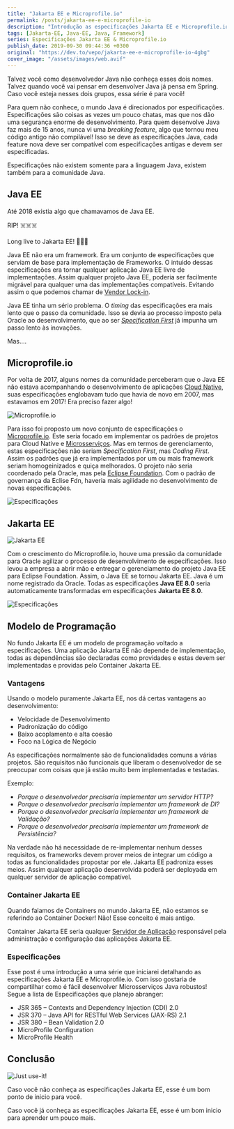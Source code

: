 ```yaml
---
title: "Jakarta EE e Microprofile.io"
permalink: /posts/jakarta-ee-e-microprofile-io
description: "Introdução as especificações Jakarta EE e Microprofile.io"
tags: [Jakarta-EE, Java-EE, Java, Framework]
series: Especificações Jakarta EE & Microprofile.io
publish_date: 2019-09-30 09:44:36 +0300
original: "https://dev.to/vepo/jakarta-ee-e-microprofile-io-4gbg"
cover_image: "/assets/images/web.avif"
---
```


Talvez você como desenvolvedor Java não conheça esses dois nomes. Talvez quando você vai pensar em desenvolver Java já pensa em Spring. Caso você esteja nesses dois grupos, essa série é para você!

<!--more-->

Para quem não conhece, o mundo Java é direcionados por especificações. Especificações são coisas as vezes um pouco chatas, mas que nos dão uma segurança enorme de desenvolvimento. Para quem desenvolve Java faz mais de 15 anos, nunca vi uma _breaking feature_, algo que tornou meu código antigo não compilável! Isso se deve as especificações Java, cada feature nova deve ser compatível com especificações antigas e devem ser especificadas.

Especificações não existem somente para a linguagem Java, existem também para a comunidade Java.

## Java EE

Até 2018 existia algo que chamavamos de Java EE.

RIP! ☠️☠️☠️

Long live to Jakarta EE! 👑👑👑

Java EE não era um framework. Era um conjunto de especificações que serviam de base para implementação de Frameworks. O intuido dessas especificações era tornar qualquer aplicação Java EE livre de implementações. Assim qualquer projeto Java EE, poderia ser facilmente migrável para qualquer uma das implementações compatíveis. Evitando assim o que podemos chamar de [Vendor Lock-in](https://en.wikipedia.org/wiki/Vendor_lock-in).

Java EE tinha um sério problema. O _timing_ das especificações era mais lento que o passo da comunidade. Isso se devia ao processo imposto pela Oracle ao desenvolvimento, que ao ser _[Specification First](https://www.oracle.com/java/technologies/java-ee-glance.html)_ já impunha um passo lento às inovações.

Mas....

## Microprofile.io

Por volta de 2017, alguns nomes da comunidade perceberam que o Java EE não estava acompanhando o desenvolvimento de aplicações [Cloud Native](https://12factor.net/pt_br/), suas especificações englobavam tudo que havia de novo em 2007, mas estavamos em 2017! Era preciso fazer algo!

![Microprofile.io](https://thepracticaldev.s3.amazonaws.com/i/eidzpplis9ehe42q46z6.png)

Para isso foi proposto um novo conjunto de especificações o [Microprofile.io](https://microprofile.io/). Este seria focado em implementar os padrões de projetos para Cloud Native e [Microsserviços](https://microservices.io/). Mas em termos de gerenciamento, estas especificações não seriam _Specification First_, mas _Coding First_. Assim os padrões que já era implementados por um ou mais framework seriam homogeinizados e quiça melhorados. O projeto não seria coordenado pela Oracle, mas pela [Eclipse Foundation](https://twitter.com/EclipseFdn). Com o padrão de governança da Eclise Fdn, haveria mais agilidade no desenvolvimento de novas especificações.


![Especificações](https://thepracticaldev.s3.amazonaws.com/i/yzjn0p8qop27l9n5ff2s.png)

## Jakarta EE


![Jakarta EE](https://thepracticaldev.s3.amazonaws.com/i/3m3hhtorm5c8kdgc2nvs.jpg)

Com o crescimento do Microprofile.io, houve uma pressão da comunidade para Oracle agilizar o processo de desenvolvimento de especificações. Isso levou a empresa a abrir mão e entregar o gerenciamento do projeto Java EE para Eclipse Foundation. Assim, o Java EE se tornou Jakarta EE. Java é um nome registrado da Oracle. Todas as especificações **Java EE 8.0** seria automaticamente transformadas em especificações **Jakarta EE 8.0**.

![Especificações](https://thepracticaldev.s3.amazonaws.com/i/r7qdl78m7mz01hyrc9vp.png)

## Modelo de Programação

No fundo Jakarta EE é um modelo de programação voltado a especificações. Uma aplicação Jakarta EE não depende de implementação, todas as dependências são declaradas como providades e estas devem ser implementadas e providas pelo Container Jakarta EE.

### Vantagens
Usando o modelo puramente Jakarta EE, nos dá certas vantagens ao desenvolvimento:
* Velocidade de Desenvolvimento
* Padronização do código
* Baixo acoplamento e alta coesão
* Foco na Lógica de Negócio

As especificações normalmente são de funcionalidades comuns a várias projetos. São requisitos não funcionais que liberam o desenvolvedor de se preocupar com coisas que já estão muito bem implementadas e testadas.

Exemplo:
* _Porque o desenvolvedor precisaria implementar um servidor HTTP?_
* _Porque o desenvolvedor precisaria implementar um framework de DI?_
* _Porque o desenvolvedor precisaria implementar um framework de Validação?_
* _Porque o desenvolvedor precisaria implementar um framework de Persistência?_

Na verdade não há necessidade de re-implementar nenhum desses requisitos, os frameworks devem prover meios de integrar um código a todas as funcionalidades propostar por ele. Jakarta EE padroniza esses meios. Assim qualquer aplicação desenvolvida poderá ser deployada em qualquer servidor de aplicação compatível.

### Container Jakarta EE

Quando falamos de Containers no mundo Jakarta EE, não estamos se referindo ao Container Docker! Não! Esse conceito é mais antigo.

Container Jakarta EE seria qualquer [Servidor de Aplicação](https://pt.wikipedia.org/wiki/Servidor_de_aplica%C3%A7%C3%A3o) responsável pela administração e configuração das aplicações Jakarta EE.

### Especificações

Esse post é uma introdução a uma série que iniciarei detalhando as especificações Jakarta EE e Microprofile.io. Com isso gostaria de compartilhar como é fácil desenvolver Microsserviços Java robustos! Segue a lista de Especificações que planejo abranger:
* JSR 365 – Contexts and Dependency Injection (CDI) 2.0
* JSR 370 – Java API for RESTful Web Services (JAX-RS) 2.1
* JSR 380 – Bean Validation 2.0
* MicroProfile Configuration
* MicroProfile Health


## Conclusão

![Just use-it!](https://thepracticaldev.s3.amazonaws.com/i/1aed10d6upbh2rmvhdo8.jpg)

Caso você não conheça as especificações Jakarta EE, esse é um bom ponto de inicio para você.

Caso você já conheça as especificações Jakarta EE, esse é um bom inicio para aprender um pouco mais.
